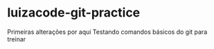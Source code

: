 # luizacode-git-practice

Primeiras alterações por aqui
Testando comandos básicos do git para treinar